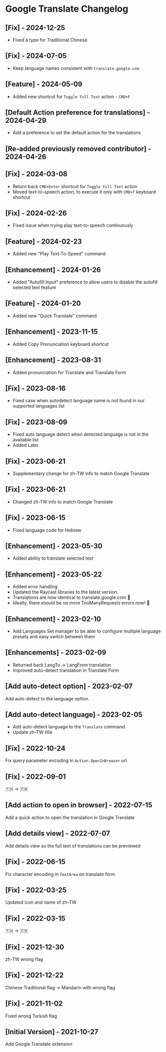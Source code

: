 # Google Translate Changelog

## [Fix] - 2024-12-25

- Fixed a typo for Traditional Chinese

## [Fix] - 2024-07-05

- Keep language names consistent with `translate.google.com`

## [Feature] - 2024-05-09

- Added new shortcut for `Toggle Full Text` action - `CMD+F`

## [Default Action preference for translations] - 2024-04-29

- Add a preference to set the default action for the translations

## [Re-added previously removed contributor] - 2024-04-26

## [Fix] - 2024-03-08

- Return back `CMD+Enter` shortcut for `Toggle Full Text` action
- Moved text-to-speech action, to execute it only with `CMD+T` keyboard shortcut

## [Fix] - 2024-02-26

- Fixed issue when trying play text-to-speech continuously

## [Feature] - 2024-02-23

- Added new "Play Text-To-Speed" command

## [Enhancement] - 2024-01-26

- Added "Autofill Input" preference to allow users to disable the autofill selected text feature

## [Feature] - 2024-01-20

- Added new "Quick Translate" command

## [Enhancement] - 2023-11-15

- Added Copy Pronunciation keyboard shortcut

## [Enhancement] - 2023-08-31

- Added pronunciation for Translate and Translate Form

## [Fix] - 2023-08-16

- Fixed case when autodetect language name is not found in our supported languages list

## [Fix] - 2023-08-09

- Fixed auto language detect when detected language is not in the available list
- Added Latin

## [Fix] - 2023-06-21

- Supplementary change for zh-TW info to match Google Translate

## [Fix] - 2023-06-21

- Changed zh-TW info to match Google Translate

## [Fix] - 2023-06-15

- Fixed language code for Hebrew

## [Enhancement] - 2023-05-30

- Added ability to translate selected text

## [Enhancement] - 2023-05-22

- Added error handling
- Updated the Raycast libraries to the latest version.
- Translations are now identical to translate.google.com 🎉
- Ideally, there should be no more TooManyRequests errors now! 🚀

## [Enhancement] - 2023-02-10

- Add Languages Set manager to be able to configure multiple language presets and easy switch between them

## [Enhancements] - 2023-02-09

- Returned back LangTo -> LangFrom translation
- Improved auto-detect translation in Translate Form

## [Add auto-detect option] - 2023-02-07

Add auto-detect to the language option.

## [Add auto-detect language] - 2023-02-05

- Add auto-detect language to the `Translate` command.
- Update zh-TW title

## [Fix] - 2022-10-24

Fix query parameter encoding in `Action.OpenInBrowser` url

## [Fix] - 2022-09-01

🇹🇭 → 🇹🇷

## [Add action to open in browser] - 2022-07-15

Add a quick action to open the translation in Google Translate

## [Add details view] - 2022-07-07

Add details view so the full text of translations can be previewed

## [Fix] - 2022-06-15

Fix character encoding in `TextArea` on translate form

## [Fix] - 2022-03-25

Updated icon and name of zh-TW

## [Fix] - 2022-03-15

🇹🇭 → 🇹🇷

## [Fix] - 2021-12-30

zh-TW wrong flag

## [Fix] - 2021-12-22

Chinese Traditional flag → Mandarin with wrong flag

## [Fix] - 2021-11-02

Fixed wrong Turkish flag

## [Initial Version] - 2021-10-27

Add Google Translate extension
